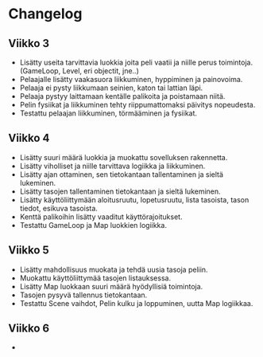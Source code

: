 # Changelog

## Viikko 3
- Lisätty useita tarvittavia luokkia joita peli vaatii ja niille perus toimintoja. (GameLoop, Level, eri objectit, jne..)
- Pelaajalle lisätty vaakasuora liikkuminen, hyppiminen ja painovoima.
- Pelaaja ei pysty liikkumaan seinien, katon tai lattian läpi.
- Pelaaja pystyy laittamaan kentälle palikoita ja poistamaan niitä.
- Pelin fysiikat ja liikkuminen tehty riippumattomaksi päivitys nopeudesta.
- Testattu pelaajan liikkuminen, törmääminen ja fysiikat.

## Viikko 4

- Lisätty suuri määrä luokkia ja muokattu sovelluksen rakennetta.
- Lisätty viholliset ja niille tarvittava logiikka ja liikkuminen.
- Lisätty ajan ottaminen, sen tietokantaan tallentaminen ja sieltä lukeminen.
- Lisätty tasojen tallentaminen tietokantaan ja sieltä lukeminen.
- Lisätty käyttöliittymään aloitusruutu, lopetusruutu, lista tasoista, tason tiedot, esikuva tasoista.
- Kenttä palikoihin lisätty vaaditut käyttörajoitukset.
- Testattu GameLoop ja Map luokkien logiikka.

## Viikko 5

- Lisätty mahdollisuus muokata ja tehdä uusia tasoja peliin.
- Muokattu käyttöliittymää tasojen listauksessa.
- Lisätty Map luokkaan suuri määrä hyödyllisiä toimintoja.
- Tasojen pysyvä tallennus tietokantaan.
- Testattu Scene vaihdot, Pelin kulku ja loppuminen, uutta Map logiikkaa.

## Viikko 6

-
